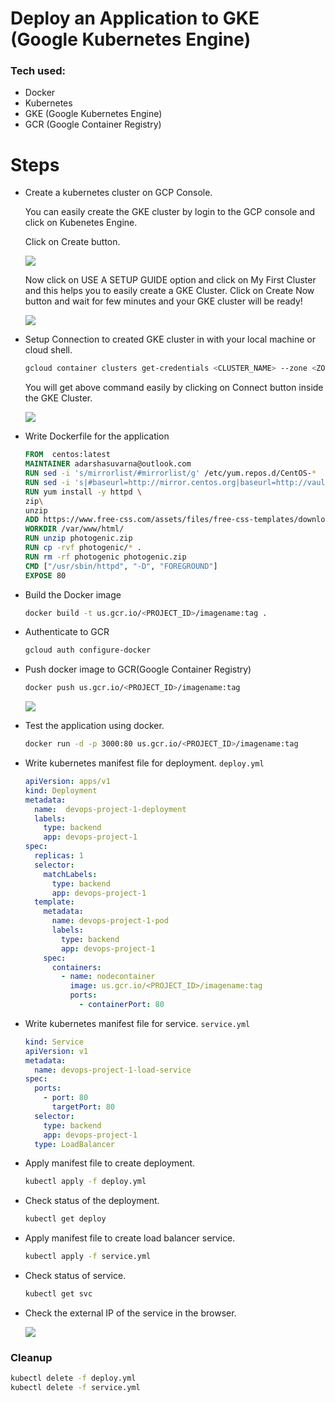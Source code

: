 # Deploy an Application to GKE (Google Kubernetes Engine) 
### Tech used:
- Docker
- Kubernetes
- GKE (Google Kubernetes Engine)
- GCR (Google Container Registry)

# Steps
- Create a kubernetes cluster on GCP Console.

  You can easily create the GKE cluster by login to the GCP console and click on Kubenetes Engine. 
  
  Click on Create button.
  <p>
  <img src="https://github.com/Adarsh-Suvarna/DevOps-Project-1/blob/main/image/GKE1.png">
  </p>

  Now click on USE A SETUP GUIDE option and click on My First Cluster and this helps you to easily create a GKE Cluster.
  Click on Create Now button and wait for few minutes and your GKE cluster will be ready!
  <p>
  <img src="https://github.com/Adarsh-Suvarna/DevOps-Project-1/blob/main/image/GKE2.png">
  </p>
- Setup Connection to created GKE cluster in with your local machine or cloud shell.
    ```sh
    gcloud container clusters get-credentials <CLUSTER_NAME> --zone <ZONE> --project <PROJECT_ID>
    ```

    You will get above command easily by clicking on Connect button inside the GKE Cluster.
    <p>
    <img src="https://github.com/Adarsh-Suvarna/DevOps-Project-1/blob/main/image/connect.png">
    </p>
- Write Dockerfile for the application
    ```Dockerfile
    FROM  centos:latest
    MAINTAINER adarshasuvarna@outlook.com
    RUN sed -i 's/mirrorlist/#mirrorlist/g' /etc/yum.repos.d/CentOS-*
    RUN sed -i 's|#baseurl=http://mirror.centos.org|baseurl=http://vault.centos.org|g' /etc/yum.repos.d/CentOS-*
    RUN yum install -y httpd \
    zip\
    unzip
    ADD https://www.free-css.com/assets/files/free-css-templates/download/page254/photogenic.zip /var/www/html/
    WORKDIR /var/www/html/
    RUN unzip photogenic.zip
    RUN cp -rvf photogenic/* .
    RUN rm -rf photogenic photogenic.zip
    CMD ["/usr/sbin/httpd", "-D", "FOREGROUND"]
    EXPOSE 80
    ```
- Build the Docker image
    ```sh
    docker build -t us.gcr.io/<PROJECT_ID>/imagename:tag .
    ```
- Authenticate to GCR
    ```sh
    gcloud auth configure-docker
    ```
- Push docker image to GCR(Google Container Registry)
    ```sh
    docker push us.gcr.io/<PROJECT_ID>/imagename:tag
    ```
    <p>
    <img src="https://github.com/Adarsh-Suvarna/DevOps-Project-1/blob/main/image/gcr.png">
    </p>

- Test the application using docker.
    ```sh
    docker run -d -p 3000:80 us.gcr.io/<PROJECT_ID>/imagename:tag
    ```
- Write kubernetes manifest file for deployment. ```deploy.yml```
    ```yml
    apiVersion: apps/v1
    kind: Deployment
    metadata:
      name:  devops-project-1-deployment
      labels:
        type: backend
        app: devops-project-1
    spec:
      replicas: 1
      selector:
        matchLabels:
          type: backend
          app: devops-project-1
      template:
        metadata:
          name: devops-project-1-pod
          labels:
            type: backend
            app: devops-project-1
        spec:
          containers:
            - name: nodecontainer
              image: us.gcr.io/<PROJECT_ID>/imagename:tag
              ports:
                - containerPort: 80
    ```
- Write kubernetes manifest file for service. ```service.yml```
    ```yml
    kind: Service
    apiVersion: v1
    metadata:
      name: devops-project-1-load-service
    spec:
      ports:
        - port: 80 
          targetPort: 80
      selector:
        type: backend
        app: devops-project-1  
      type: LoadBalancer
    ```
- Apply manifest file to create deployment.
    ```sh
    kubectl apply -f deploy.yml
    ```
- Check status of the deployment.
    ```sh
    kubectl get deploy
    ```
- Apply manifest file to create load balancer service.
    ```sh
    kubectl apply -f service.yml
    ```
- Check status of service.
    ```sh
    kubectl get svc
    ```
- Check the external IP of the service in the browser.
  <p>
  <img src="https://github.com/Adarsh-Suvarna/DevOps-Project-1/blob/main/image/UI.png">
  </p>

### Cleanup
```sh
kubectl delete -f deploy.yml
kubectl delete -f service.yml
```